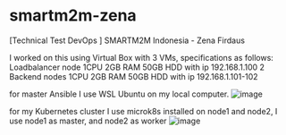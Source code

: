 # smartm2m-zena
[Technical Test DevOps ] SMARTM2M Indonesia - Zena Firdaus

I worked on this using Virtual Box with 3 VMs, specifications as follows:
Loadbalancer node 1CPU 2GB RAM 50GB HDD with ip 192.168.1.100
2 Backend nodes 1CPU 2GB RAM 50GB HDD with ip 192.168.1.101-102

for master Ansible I use WSL Ubuntu on my local computer.
![image](https://github.com/mzenafirdaus/smartm2m-zena/assets/85167578/377eee18-cd82-4d7d-b318-9865354eb4f8)

for my Kubernetes cluster I use microk8s installed on node1 and node2, I use node1 as master, and node2 as worker
![image](https://github.com/mzenafirdaus/smartm2m-zena/assets/85167578/3322c23f-1bb2-40b2-91ea-3570d2dfc413)


